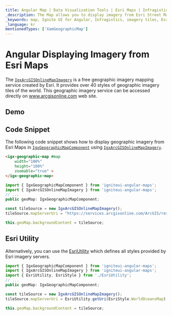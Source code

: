 ```yaml
---
title: Angular Map | Data Visualization Tools | Esri Maps | Infragistics
_description: The Map allows you to display imagery from Esri Street Maps. View the demo and usage for more
_keywords: map, Ignite UI for Angular, Infragistics, imagery tiles, Esri, Arc GIS
_language: kr
mentionedTypes: ['XamGeographicMap']
---
```


# Angular Displaying Imagery from Esri Maps

The [`IgxArcGISOnlineMapImagery`]({environment:dvApiBaseUrl}/products/ignite-ui-angular/api/docs/typescript/latest/classes/igxarcgisonlinemapimagery.html) is a free geographic imagery mapping service created by Esri. It provides over 40 styles of geographic imagery tiles of the world. This geographic imagery service can be accessed directly on <a href="https://services.arcgisonline.com/ArcGIS/rest/services" target="_blank">www.arcgisonline.com</a> web site.

## Demo

<code-view style="height: 500px"
           data-demos-base-url="{environment:dvDemosBaseUrl}"
           iframe-src="{environment:dvDemosBaseUrl}/maps/geo-map-display-esri-imagery"  >
</code-view>

<div class="divider--half"></div>

## Code Snippet

The following code snippet shows how to display geographic imagery from Esri Maps in [`IgxGeographicMapComponent`]({environment:dvApiBaseUrl}/products/ignite-ui-angular/api/docs/typescript/latest/classes/igxgeographicmapcomponent.html) using [`IgxArcGISOnlineMapImagery`]({environment:dvApiBaseUrl}/products/ignite-ui-angular/api/docs/typescript/latest/classes/igxarcgisonlinemapimagery.html).

```html
<igx-geographic-map #map
    width="100%"
    height="100%"
    zoomable="true" >
</igx-geographic-map>
```

```ts
import { IgxGeographicMapComponent } from 'igniteui-angular-maps';
import { IgxArcGISOnlineMapImagery } from 'igniteui-angular-maps';
// ...
public geoMap: IgxGeographicMapComponent;

const tileSource = new IgxArcGISOnlineMapImagery();
tileSource.mapServerUri = "https://services.arcgisonline.com/ArcGIS/rest/services/Ocean_Basemap/MapServer";

this.geoMap.backgroundContent = tileSource;
```

## Esri Utility

Alternatively, you can use the [EsriUtility](geo-map-resources-esri.md) which defines all styles provided by Esri imagery servers.

```ts
import { IgxGeographicMapComponent } from 'igniteui-angular-maps';
import { IgxArcGISOnlineMapImagery } from 'igniteui-angular-maps';
import { EsriUtility, EsriStyle } from './EsriUtility';
// ...
public geoMap: IgxGeographicMapComponent;

const tileSource = new IgxArcGISOnlineMapImagery();
tileSource.mapServerUri = EsriUtility.getUri(EsriStyle.WorldOceansMap);

this.geoMap.backgroundContent = tileSource;
```
